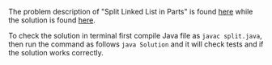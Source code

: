 The problem description of "Split Linked List in Parts" is found [here](https://leetcode.com/problems/split-linked-list-in-parts/description/?envType=daily-question&envId=2023-09-06) while the solution is found [here](https://github.com/aurimas13/Solutions-To-Problems/blob/main/LeetCode/Java%20Solutions/Split%20Linked%20List%20in%20Parts/split.java).

To check the solution in terminal first compile Java file as `javac split.java`, then run the command as follows `java Solution` and it will check tests and if the solution works correctly.
